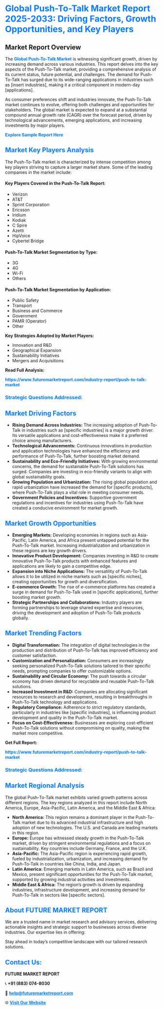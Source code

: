 <h1 style="color: #007BFF;">Global Push-To-Talk Market Report 2025-2033: Driving Factors, Growth Opportunities, and Key Players</h1>

<section id="overview">
<h2>Market Report Overview</h2>
<p>The <a href="https://www.futuremarketreport.com/industry-report/push-to-talk-market" style="color: #007BFF; text-decoration: none;"><strong>Global Push-To-Talk Market</strong></a> is witnessing significant growth, driven by increasing demand across various industries. This report delves into the key aspects of the Push-To-Talk market, providing a comprehensive analysis of its current status, future potential, and challenges. The demand for Push-To-Talk has surged due to its wide-ranging applications in industries such as [insert industries], making it a critical component in modern-day [applications].</p>
<p>As consumer preferences shift and industries innovate, the Push-To-Talk market continues to evolve, offering both challenges and opportunities for stakeholders. The global market is expected to expand at a substantial compound annual growth rate (CAGR) over the forecast period, driven by technological advancements, emerging applications, and increasing investments by major players.</p>
</section>

<section id="overview">
<p><a href="https://www.futuremarketreport.com/request-sample/reportId=93017" style="color: #007BFF; text-decoration: none;"><strong>Explore Sample Report Here</strong></a></p>
</section>

<section id="key-players">
<h2 style="color: #007BFF;">Market Key Players Analysis</h2>
<p>The Push-To-Talk market is characterized by intense competition among key players striving to capture a larger market share. Some of the leading companies in the market include:</p>
<h4>Key Players Covered in the Push-To-Talk Report:</h4>
<ul><li>Verizon</li><li>AT&amp;T</li><li>Sprint Corporation</li><li>Ericsson</li><li>Iridium</li><li>Kodiak</li><li>C Spire</li><li>Azetti</li><li>HipVoice</li><li>Cybertel Bridge</li></ul>
<h4>Push-To-Talk Market Segmentation by Type:</h4>
<ul><li>3G</li><li>4G</li><li>Wi-Fi</li><li>Others</li></ul>

<h4>Push-To-Talk Market Segmentation by Application:</h4>
<ul><li>Public Safety</li><li>Transport</li><li>Business and Commerce</li><li>Government</li><li>PAMR (Operator)</li><li>Other</li></ul>
<p><strong>Key Strategies Adopted by Market Players:</strong></p>
<ul>
<li>Innovation and R&D</li>
<li>Geographical Expansion</li>
<li>Sustainability Initiatives</li>
<li>Mergers and Acquisitions</li>
</ul>
</section>

<section>
<p><strong>Read Full Analysis: </strong></p><a href="https://www.futuremarketreport.com/industry-report/push-to-talk-market" style="color: #007BFF; text-decoration: none;"><strong>https://www.futuremarketreport.com/industry-report/push-to-talk-market</strong></a>
<h3 style="color: #007BFF;">Strategic Questions Addressed:</h3>
</section>

<section id="driving-factors">
<h2 style="color: #007BFF;">Market Driving Factors</h2>
<ul>
<li><strong>Rising Demand Across Industries:</strong> The increasing adoption of Push-To-Talk in industries such as [specific industries] is a major growth driver. Its versatile applications and cost-effectiveness make it a preferred choice among manufacturers.</li>
<li><strong>Technological Advancements:</strong> Continuous innovations in production and application technologies have enhanced the efficiency and performance of Push-To-Talk, further boosting market demand.</li>
<li><strong>Sustainability and Eco-Friendly Initiatives:</strong> With growing environmental concerns, the demand for sustainable Push-To-Talk solutions has surged. Companies are investing in eco-friendly variants to align with global sustainability goals.</li>
<li><strong>Growing Population and Urbanization:</strong> The rising global population and rapid urbanization have increased the demand for [specific products], where Push-To-Talk plays a vital role in meeting consumer needs.</li>
<li><strong>Government Policies and Incentives:</strong> Supportive government regulations and incentives for industries using Push-To-Talk have created a conducive environment for market growth.</li>
</ul>
</section>

<section id="growth-opportunities">
<h2 style="color: #007BFF;">Market Growth Opportunities</h2>
<ul>
<li><strong>Emerging Markets:</strong> Developing economies in regions such as Asia-Pacific, Latin America, and Africa present untapped potential for the Push-To-Talk market. Increasing industrialization and urbanization in these regions are key growth drivers.</li>
<li><strong>Innovative Product Development:</strong> Companies investing in R&D to create innovative Push-To-Talk products with enhanced features and applications are likely to gain a competitive edge.</li>
<li><strong>Expansion into Niche Applications:</strong> The versatility of Push-To-Talk allows it to be utilized in niche markets such as [specific niches], creating opportunities for growth and diversification.</li>
<li><strong>E-commerce Growth:</strong> The rise of e-commerce platforms has created a surge in demand for Push-To-Talk used in [specific applications], further boosting market growth.</li>
<li><strong>Strategic Partnerships and Collaborations:</strong> Industry players are forming partnerships to leverage shared expertise and resources, driving the development and adoption of Push-To-Talk products globally.</li>
</ul>
</section>

<section id="trending-factors">
<h2 style="color: #007BFF;">Market Trending Factors</h2>
<ul>
<li><strong>Digital Transformation:</strong> The integration of digital technologies in the production and distribution of Push-To-Talk has improved efficiency and customer satisfaction.</li>
<li><strong>Customization and Personalization:</strong> Consumers are increasingly seeking personalized Push-To-Talk solutions tailored to their specific needs, prompting companies to offer customizable options.</li>
<li><strong>Sustainability and Circular Economy:</strong> The push towards a circular economy has driven demand for recyclable and reusable Push-To-Talk solutions.</li>
<li><strong>Increased Investment in R&D:</strong> Companies are allocating significant resources to research and development, resulting in breakthroughs in Push-To-Talk technology and applications.</li>
<li><strong>Regulatory Compliance:</strong> Adherence to strict regulatory standards, particularly in industries like [specific industries], is influencing product development and quality in the Push-To-Talk market.</li>
<li><strong>Focus on Cost-Effectiveness:</strong> Businesses are exploring cost-efficient Push-To-Talk solutions without compromising on quality, making the market more competitive.</li>
</ul>
</section>

<section>
<p><strong>Get Full Report: </strong></p><a href="https://www.futuremarketreport.com/industry-report/push-to-talk-market" style="color: #007BFF; text-decoration: none;"><strong>https://www.futuremarketreport.com/industry-report/push-to-talk-market</strong></a>
<h3 style="color: #007BFF;">Strategic Questions Addressed:</h3>
</section>


<section id="regional-analysis">
<h2 style="color: #007BFF;">Market Regional Analysis</h2>
<p>The global Push-To-Talk market exhibits varied growth patterns across different regions. The key regions analyzed in this report include North America, Europe, Asia-Pacific, Latin America, and the Middle East & Africa:</p>
<ul>
<li><strong>North America:</strong> This region remains a dominant player in the Push-To-Talk market due to its advanced industrial infrastructure and high adoption of new technologies. The U.S. and Canada are leading markets in this region.</li>
<li><strong>Europe:</strong> Europe has witnessed steady growth in the Push-To-Talk market, driven by stringent environmental regulations and a focus on sustainability. Key countries include Germany, France, and the U.K.</li>
<li><strong>Asia-Pacific:</strong> The Asia-Pacific region is experiencing rapid growth, fueled by industrialization, urbanization, and increasing demand for Push-To-Talk in countries like China, India, and Japan.</li>
<li><strong>Latin America:</strong> Emerging markets in Latin America, such as Brazil and Mexico, present significant opportunities for the Push-To-Talk market, supported by growing industrial activities and investments.</li>
<li><strong>Middle East & Africa:</strong> The region’s growth is driven by expanding industries, infrastructure development, and increasing demand for Push-To-Talk in sectors like [specific sectors].</li>
</ul>
</section>

<footer>
<h2 style="color: #007BFF;">About FUTURE MARKET REPORT</h2>
<p>We are a trusted name in market research and advisory services, delivering actionable insights and strategic support to businesses across diverse industries. Our expertise lies in offering:</p>

<p>Stay ahead in today’s competitive landscape with our tailored research solutions.</p>

<h2 style="color: #007BFF;">Contact Us:</h2>
<p><strong>FUTURE MARKET REPORT</strong></p>
<p>📞 <strong>+91 (883) 074-8030</strong></p>
<p>📧 <strong><a href="mailto:help@futuremarketreport.com" style="color: #007BFF;">help@futuremarketreport.com</a></strong></p>
<p>🌐 <strong><a href="https://www.futuremarketreport.com/" style="color: #007BFF;">Visit Our Website</a></strong></p>
</footer>
